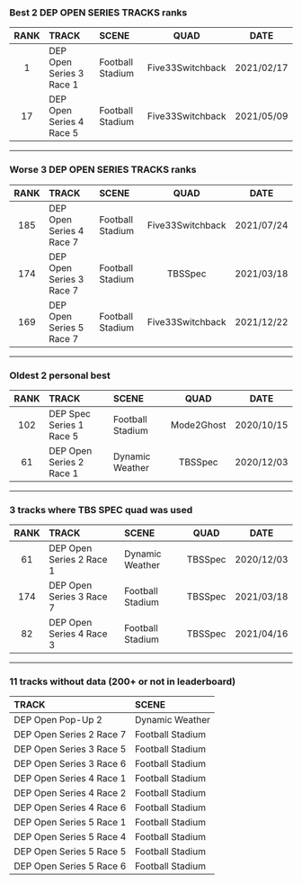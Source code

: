 ### Best 2 DEP OPEN SERIES TRACKS ranks
|RANK|TRACK|SCENE|QUAD|DATE|
|:---:|:---|:---|:---:|:---:|
|1|DEP Open Series 3 Race 1|Football Stadium|Five33Switchback|2021/02/17|
|17|DEP Open Series 4 Race 5|Football Stadium|Five33Switchback|2021/05/09|
---
### Worse 3 DEP OPEN SERIES TRACKS ranks
|RANK|TRACK|SCENE|QUAD|DATE|
|:---:|:---|:---|:---:|:---:|
|185|DEP Open Series 4 Race 7|Football Stadium|Five33Switchback|2021/07/24|
|174|DEP Open Series 3 Race 7|Football Stadium|TBSSpec|2021/03/18|
|169|DEP Open Series 5 Race 7|Football Stadium|Five33Switchback|2021/12/22|
---
### Oldest 2 personal best
|RANK|TRACK|SCENE|QUAD|DATE|
|:---:|:---|:---|:---:|:---:|
|102|DEP Spec Series 1 Race 5|Football Stadium|Mode2Ghost|2020/10/15|
|61|DEP Open Series 2 Race 1|Dynamic Weather|TBSSpec|2020/12/03|
---
### 3 tracks where TBS SPEC quad was used
|RANK|TRACK|SCENE|QUAD|DATE|
|:---:|:---|:---|:---:|:---:|
|61|DEP Open Series 2 Race 1|Dynamic Weather|TBSSpec|2020/12/03|
|174|DEP Open Series 3 Race 7|Football Stadium|TBSSpec|2021/03/18|
|82|DEP Open Series 4 Race 3|Football Stadium|TBSSpec|2021/04/16|
---
### 11 tracks without data (200+ or not in leaderboard)
|TRACK|SCENE|
|:---|:---|
|DEP Open Pop-Up 2|Dynamic Weather|
|DEP Open Series 2 Race 7|Football Stadium|
|DEP Open Series 3 Race 5|Football Stadium|
|DEP Open Series 3 Race 6|Football Stadium|
|DEP Open Series 4 Race 1|Football Stadium|
|DEP Open Series 4 Race 2|Football Stadium|
|DEP Open Series 4 Race 6|Football Stadium|
|DEP Open Series 5 Race 1|Football Stadium|
|DEP Open Series 5 Race 4|Football Stadium|
|DEP Open Series 5 Race 5|Football Stadium|
|DEP Open Series 5 Race 6|Football Stadium|
